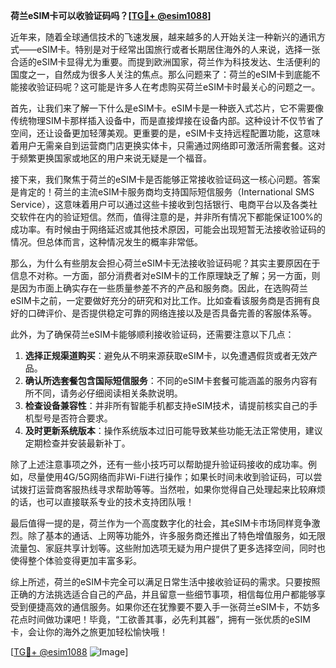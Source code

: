 **荷兰eSIM卡可以收验证码吗？[[TG💪+ @esim1088](https://t.me/s/esim1088)]**

近年来，随着全球通信技术的飞速发展，越来越多的人开始关注一种新兴的通讯方式——eSIM卡。特别是对于经常出国旅行或者长期居住海外的人来说，选择一张合适的eSIM卡显得尤为重要。而提到欧洲国家，荷兰作为科技发达、生活便利的国度之一，自然成为很多人关注的焦点。那么问题来了：荷兰的eSIM卡到底能不能接收验证码呢？这可能是许多人在考虑购买荷兰eSIM卡时最关心的问题之一。

首先，让我们来了解一下什么是eSIM卡。eSIM卡是一种嵌入式芯片，它不需要像传统物理SIM卡那样插入设备中，而是直接焊接在设备内部。这种设计不仅节省了空间，还让设备更加轻薄美观。更重要的是，eSIM卡支持远程配置功能，这意味着用户无需亲自到运营商门店更换实体卡，只需通过网络即可激活所需套餐。这对于频繁更换国家或地区的用户来说无疑是一个福音。

接下来，我们聚焦于荷兰的eSIM卡是否能够正常接收验证码这一核心问题。答案是肯定的！荷兰的主流eSIM卡服务商均支持国际短信服务（International SMS Service），这意味着用户可以通过这些卡接收到包括银行、电商平台以及各类社交软件在内的验证短信。然而，值得注意的是，并非所有情况下都能保证100%的成功率。有时候由于网络延迟或其他技术原因，可能会出现短暂无法接收验证码的情况。但总体而言，这种情况发生的概率非常低。

那么，为什么有些朋友会担心荷兰eSIM卡无法接收验证码呢？其实主要原因在于信息不对称。一方面，部分消费者对eSIM卡的工作原理缺乏了解；另一方面，则是因为市面上确实存在一些质量参差不齐的产品和服务商。因此，在选购荷兰eSIM卡之前，一定要做好充分的研究和对比工作。比如查看该服务商是否拥有良好的口碑评价、是否提供稳定可靠的网络连接以及是否具备完善的客服体系等。

此外，为了确保荷兰eSIM卡能够顺利接收验证码，还需要注意以下几点：

1. **选择正规渠道购买**：避免从不明来源获取eSIM卡，以免遭遇假货或者无效产品。
2. **确认所选套餐包含国际短信服务**：不同的eSIM卡套餐可能涵盖的服务内容有所不同，请务必仔细阅读相关条款说明。
3. **检查设备兼容性**：并非所有智能手机都支持eSIM技术，请提前核实自己的手机型号是否符合要求。
4. **及时更新系统版本**：操作系统版本过旧可能导致某些功能无法正常使用，建议定期检查并安装最新补丁。

除了上述注意事项之外，还有一些小技巧可以帮助提升验证码接收的成功率。例如，尽量使用4G/5G网络而非Wi-Fi进行操作；如果长时间未收到验证码，可以尝试拨打运营商客服热线寻求帮助等等。当然啦，如果你觉得自己处理起来比较麻烦的话，也可以直接联系专业的技术支持团队哦！

最后值得一提的是，荷兰作为一个高度数字化的社会，其eSIM卡市场同样竞争激烈。除了基本的通话、上网等功能外，许多服务商还推出了特色增值服务，如无限流量包、家庭共享计划等。这些附加选项无疑为用户提供了更多选择空间，同时也使得整个体验变得更加丰富多彩。

综上所述，荷兰的eSIM卡完全可以满足日常生活中接收验证码的需求。只要按照正确的方法挑选适合自己的产品，并且留意一些细节事项，相信每位用户都能够享受到便捷高效的通信服务。如果你还在犹豫要不要入手一张荷兰eSIM卡，不妨多花点时间做功课吧！毕竟，“工欲善其事，必先利其器”，拥有一张优质的eSIM卡，会让你的海外之旅更加轻松愉快哦！

[[TG💪+ @esim1088](https://t.me/s/esim1088) ![Image](https://i.postimg.cc/4NQfJmqS/Snipaste-2025-05-13-00-14-12.png)]
